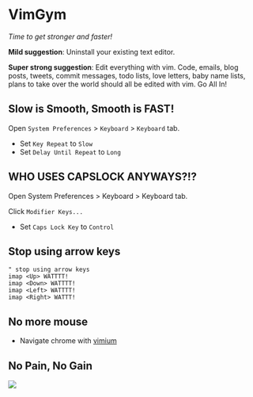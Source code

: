 # VimGym

_Time to get stronger and faster!_

**Mild suggestion**: Uninstall your existing text editor.

**Super strong suggestion**: Edit everything with vim. Code, emails, blog posts,
tweets, commit messages, todo lists, love letters, baby name lists,
plans to take over the world should all be edited with vim. Go All In!

## Slow is Smooth, Smooth is FAST!

Open `System Preferences` > `Keyboard` > `Keyboard` tab.

+ Set `Key Repeat` to `Slow`
+ Set `Delay Until Repeat` to `Long`

## WHO USES CAPSLOCK ANYWAYS?!?

Open System Preferences > Keyboard > Keyboard tab.

Click `Modifier Keys...`

+ Set `Caps Lock Key` to `Control`

## Stop using arrow keys

```vim
" stop using arrow keys
imap <Up> WATTTT!
imap <Down> WATTTT!
imap <Left> WATTTT!
imap <Right> WATTT!
```

## No more mouse

+ Navigate chrome with [vimium][vimium]

[vimium]: https://chrome.google.com/webstore/detail/vimium/dbepggeogbaibhgnhhndojpepiihcmeb?hl=en

## No Pain, No Gain

<img
src="http://www.quickanddirtytips.com/sites/default/files/styles/insert_small/public/images/5227/tough-nerd.jpg">
